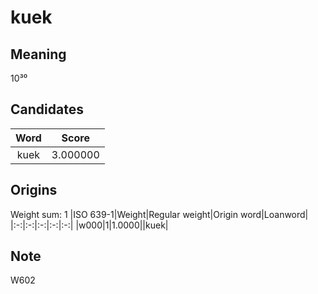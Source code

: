 # kuek

## Meaning

10³⁰

## Candidates

|Word|Score|
|:-:|:-:|
|kuek|3.000000|

## Origins

Weight sum: 1
|ISO 639-1|Weight|Regular weight|Origin word|Loanword|
|:-:|:-:|:-:|:-:|:-:|
|w000|1|1.0000||kuek|

## Note

W602
